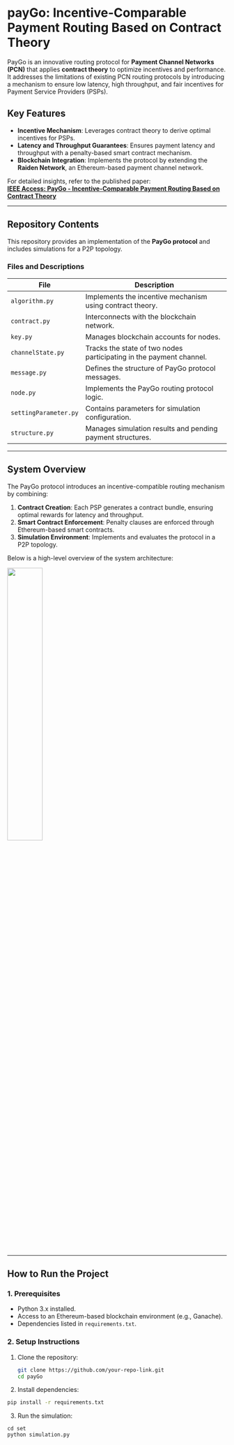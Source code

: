 # **payGo: Incentive-Comparable Payment Routing Based on Contract Theory**

PayGo is an innovative routing protocol for **Payment Channel Networks (PCN)** that applies **contract theory** to optimize incentives and performance. It addresses the limitations of existing PCN routing protocols by introducing a mechanism to ensure low latency, high throughput, and fair incentives for Payment Service Providers (PSPs).  

## **Key Features**
- **Incentive Mechanism**: Leverages contract theory to derive optimal incentives for PSPs.  
- **Latency and Throughput Guarantees**: Ensures payment latency and throughput with a penalty-based smart contract mechanism.  
- **Blockchain Integration**: Implements the protocol by extending the **Raiden Network**, an Ethereum-based payment channel network.  

For detailed insights, refer to the published paper:  
[**IEEE Access: PayGo - Incentive-Comparable Payment Routing Based on Contract Theory**](https://ieeexplore.ieee.org/abstract/document/9057681)

---

## **Repository Contents**

This repository provides an implementation of the **PayGo protocol** and includes simulations for a P2P topology.  

### **Files and Descriptions**
| **File**               | **Description**                                                                 |
|------------------------|-------------------------------------------------------------------------------|  
| `algorithm.py`         | Implements the incentive mechanism using contract theory.                     |  
| `contract.py`          | Interconnects with the blockchain network.                                    |  
| `key.py`               | Manages blockchain accounts for nodes.                                       |  
| `channelState.py`      | Tracks the state of two nodes participating in the payment channel.            |  
| `message.py`           | Defines the structure of PayGo protocol messages.                             |  
| `node.py`              | Implements the PayGo routing protocol logic.                                  |  
| `settingParameter.py`  | Contains parameters for simulation configuration.                              |  
| `structure.py`         | Manages simulation results and pending payment structures.                    |  

---

## **System Overview**
The PayGo protocol introduces an incentive-compatible routing mechanism by combining:  
1. **Contract Creation**: Each PSP generates a contract bundle, ensuring optimal rewards for latency and throughput.  
2. **Smart Contract Enforcement**: Penalty clauses are enforced through Ethereum-based smart contracts.  
3. **Simulation Environment**: Implements and evaluates the protocol in a P2P topology.  

Below is a high-level overview of the system architecture:

<img src="https://user-images.githubusercontent.com/35050199/78328119-572a2200-75b9-11ea-8060-431963dd0821.png" width="40%"></img>

---

## **How to Run the Project**

### **1. Prerequisites**
- Python 3.x installed.  
- Access to an Ethereum-based blockchain environment (e.g., Ganache).  
- Dependencies listed in `requirements.txt`.

### **2. Setup Instructions**
1. Clone the repository:  
   ```bash
   git clone https://github.com/your-repo-link.git
   cd payGo
2. Install dependencies:
```bash
pip install -r requirements.txt
```
3. Run the simulation:
```
cd set
python simulation.py
```
